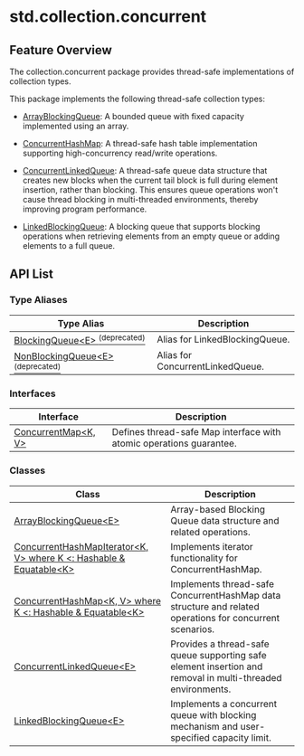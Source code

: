 # std.collection.concurrent

## Feature Overview

The collection.concurrent package provides thread-safe implementations of collection types.

This package implements the following thread-safe collection types:

- [ArrayBlockingQueue](./collection_concurrent_package_api/collection_concurrent_class.md#class-arrayblockingqueuee): A bounded queue with fixed capacity implemented using an array.

- [ConcurrentHashMap](./collection_concurrent_package_api/collection_concurrent_class.md#class-concurrenthashmapk-v-where-k--hashable--equatablek): A thread-safe hash table implementation supporting high-concurrency read/write operations.

- [ConcurrentLinkedQueue](./collection_concurrent_package_api/collection_concurrent_class.md#class-concurrentlinkedqueuee): A thread-safe queue data structure that creates new blocks when the current tail block is full during element insertion, rather than blocking. This ensures queue operations won't cause thread blocking in multi-threaded environments, thereby improving program performance.

- [LinkedBlockingQueue](./collection_concurrent_package_api/collection_concurrent_class.md#class-linkedblockingqueuee): A blocking queue that supports blocking operations when retrieving elements from an empty queue or adding elements to a full queue.

## API List

### Type Aliases

| Type Alias | Description |
| ---------- | ----------- |
| [BlockingQueue\<E> <sup>(deprecated)</sup>](./collection_concurrent_package_api/collection_concurrent_types.md#type-blockingqueuee-deprecated) | Alias for LinkedBlockingQueue. |
| [NonBlockingQueue\<E> <sup>(deprecated)</sup>](./collection_concurrent_package_api/collection_concurrent_types.md#type-nonblockingqueuee-deprecated) | Alias for ConcurrentLinkedQueue. |

### Interfaces

| Interface | Description |
| --------- | ----------- |
| [ConcurrentMap\<K, V>](./collection_concurrent_package_api/collection_concurrent_interface.md#interface-concurrentmapk-v) | Defines thread-safe Map interface with atomic operations guarantee. |

### Classes

| Class | Description |
| ----- | ----------- |
| [ArrayBlockingQueue\<E>](./collection_concurrent_package_api/collection_concurrent_class.md#class-arrayblockingqueuee) | Array-based Blocking Queue data structure and related operations. |
| [ConcurrentHashMapIterator\<K, V> where K <: Hashable & Equatable\<K>](./collection_concurrent_package_api/collection_concurrent_class.md#class-concurrenthashmapiteratork-v-where-k--hashable--equatablek) | Implements iterator functionality for ConcurrentHashMap. |
| [ConcurrentHashMap\<K, V> where K <: Hashable & Equatable\<K>](./collection_concurrent_package_api/collection_concurrent_class.md#class-concurrenthashmapk-v-where-k--hashable--equatablek) | Implements thread-safe ConcurrentHashMap data structure and related operations for concurrent scenarios. |
| [ConcurrentLinkedQueue\<E>](./collection_concurrent_package_api/collection_concurrent_class.md#class-concurrentlinkedqueuee) | Provides a thread-safe queue supporting safe element insertion and removal in multi-threaded environments. |
| [LinkedBlockingQueue\<E>](./collection_concurrent_package_api/collection_concurrent_class.md#class-linkedblockingqueuee) | Implements a concurrent queue with blocking mechanism and user-specified capacity limit. |